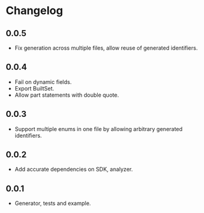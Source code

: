 # Changelog

## 0.0.5

 - Fix generation across multiple files, allow reuse of generated identifiers.

## 0.0.4

 - Fail on dynamic fields.
 - Export BuiltSet.
 - Allow part statements with double quote.

## 0.0.3

 - Support multiple enums in one file by allowing arbitrary generated identifiers.

## 0.0.2

- Add accurate dependencies on SDK, analyzer.

## 0.0.1

- Generator, tests and example.
